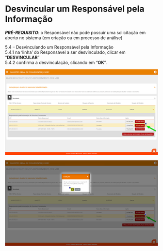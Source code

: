 # Desvincular um Responsável pela Informação

_**PRÉ-REQUISITO**_: o Responsável não pode possuir uma solicitação em aberto no sistema \(em criação ou em processo de análise\)

5.4 – Desvinculando um Responsável pela Informação   
           5.4.1 na ‘linha’ do Responsável a ser desvinculado, clicar em “**DESVINCULAR**”   
           5.4.2 confirma a desvinculação, clicando em “**OK**”.

![](../.gitbook/assets/image%20%2841%29.png)

![](../.gitbook/assets/image%20%2860%29.png)



